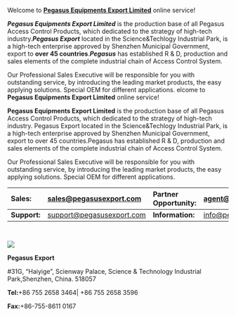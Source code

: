 Welcome to **[Pegasus Equipments Export  Limited](http://www.pegasusexport.com)** online service!

_**Pegasus Equipments Export Limited**_ is the production base of all Pegasus Access Control Products, which dedicated to the strategy of high-tech industry._**Pegasus Export**_ located in the Science&Techlogy Industrial Park, is a high-tech enterprise approved by Shenzhen Municipal Government, export to **over 45 countries**.**_Pegasus_** has established R & D, production and sales elements of the complete industrial chain of Access Control System.

Our Professional Sales Executive will be responsible for you with outstanding service, by introducing the leading market products, the easy applying solutions.
Special OEM for different applications.
elcome to **Pegasus Equipments Export  Limited** online service!

**Pegasus Equipments Export Limited** is the production base of all Pegasus Access Control Products, which dedicated to the strategy of high-tech industry.  Pegasus Export located in the Science&Techlogy Industrial Park, is a high-tech enterprise approved by Shenzhen Municipal Government, export to over 45 countries.Pegasus has established R & D, production and sales elements of the complete industrial chain of Access Control System.


Our Professional Sales Executive will be responsible for you with outstanding service, by introducing the leading market products, the easy applying solutions.
Special OEM for different applications.

| **Sales:** | [sales@pegasusexport.com](mailto:sales@pegsusexport.com)| **Partner Opportunity:** |[agent@pegasusexport.com](mailto:agent@pegasusexport.com)|
|:-----------|:--------------------------------------------------------|:-------------------------|:--------------------------------------------------------|
| **Support:** |[support@pegasusexport.com](mailto:support@pegasusexport.com) | **Information:**         |[info@pegasusexport.com](mailto:info@pegasusexport.com)  |


```
  
```
[![](http://www.pegasusexport.com/cart/image/data/LOGO/logo.gif)](http://www.pegasusexport.com)

**Pegasus Export**

#31G, “Haiyige”, Scienway Palace, Science & Technology Industrial Park,Shenzhen, China. 518057

**Tel:**+86 755 2658 3464| +86 755 2658 3596

**Fax:**+86-755-8611 0167
```
   
```
